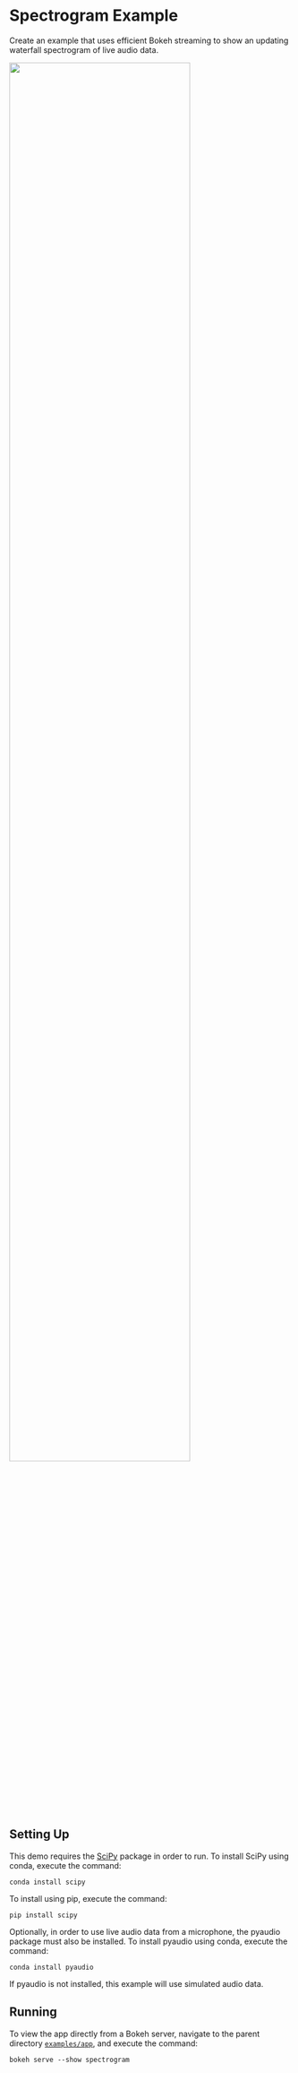 # Spectrogram Example

Create an example that uses efficient Bokeh streaming to show an updating
waterfall spectrogram of live audio data.

<img src="https://static.bokeh.org/spectrogram.png" width="80%"></img>

## Setting Up

This demo requires the [SciPy](https://www.scipy.org) package in order to run.
To install SciPy using conda, execute the command:

    conda install scipy

To install using pip, execute the command:

    pip install scipy

Optionally, in order to use live audio data from a microphone, the pyaudio
package must also be installed. To install pyaudio using conda, execute the
command:

    conda install pyaudio

If pyaudio is not installed, this example will use simulated audio data.

## Running

To view the app directly from a Bokeh server, navigate to the parent directory
[`examples/app`](https://github.com/bokeh/bokeh/tree/master/examples/app),
and execute the command:

    bokeh serve --show spectrogram
